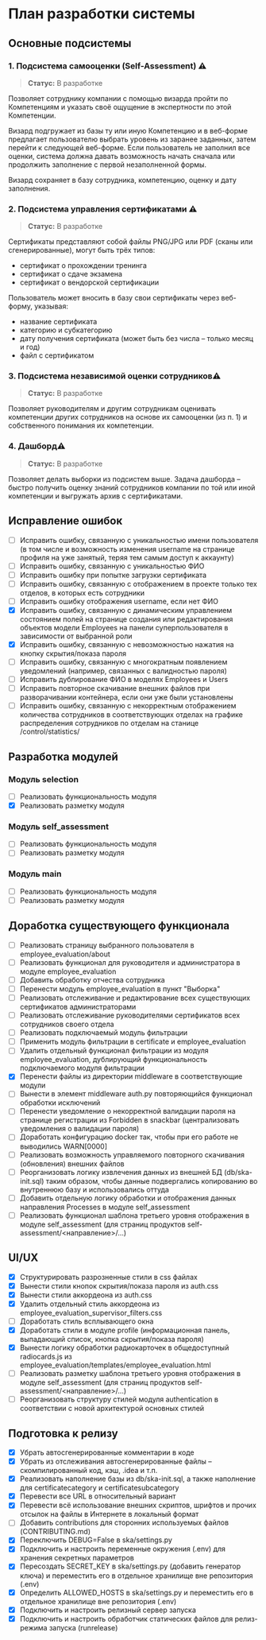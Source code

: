 # План разработки системы

## Основные подсистемы

### 1. Подсистема самооценки (Self-Assessment) ⚠️
> **Статус:** В разработке

Позволяет сотруднику компании с помощью визарда пройти по Компетенциям и указать своё ощущение в экспертности по этой Компетенции. 

Визард подгружает из базы ту или иную Компетенцию и в веб-форме предлагает пользователю выбрать уровень из заранее заданных, затем перейти к следующей веб-форме. Если пользователь не заполнил все оценки, система должна давать возможность начать сначала или продолжить заполнение с первой незаполненной формы. 

Визард сохраняет в базу сотрудника, компетенцию, оценку и дату заполнения.

### 2. Подсистема управления сертификатами ⚠️
> **Статус:** В разработке

Сертификаты представляют собой файлы PNG/JPG или PDF (сканы или сгенерированные), могут быть трёх типов:
- сертификат о прохождении тренинга
- сертификат о сдаче экзамена
- сертификат о вендорской сертификации

Пользователь может вносить в базу свои сертификаты через веб-форму, указывая:
- название сертификата
- категорию и субкатегорию
- дату получения сертификата (может быть без числа – только месяц и год)
- файл с сертификатом

### 3. Подсистема независимой оценки сотрудников⚠️
> **Статус:** В разработке

Позволяет руководителям и другим сотрудникам оценивать компетенции других сотрудников на основе их самооценки (из п. 1) и собственного понимания их компетенции.

### 4. Дашборд⚠️
> **Статус:** В разработке

Позволяет делать выборки из подсистем выше. Задача дашборда – быстро получить оценку знаний сотрудников компании по той или иной компетенции и выгружать архив с сертификатами.

## Исправление ошибок
- [ ] Исправить ошибку, связанную с уникальностью имени пользователя (в том числе и возможность изменения username на странице профиля на уже занятый, теряя тем самым доступ к аккаунту)
- [ ] Исправить ошибку, связанную с уникальностью ФИО
- [ ] Исправить ошибку при попытке загрузки сертификата
- [ ] Исправить ошибку, связанную с отображением в проекте только тех отделов, в которых есть сотрудники
- [ ] Исправить ошибку отображения username, если нет ФИО
- [x] Исправить ошибку, связанную с динамическим управлением состоянием полей на странице создания или редактирования объектов модели Employees на панели суперпользователя в зависимости от выбранной роли
- [x] Исправить ошибку, связанную с невозможностью нажатия на кнопку скрытия/показа пароля
- [ ] Исправить ошибку, связанную с многократным появлением уведомлений (например, связанных с валидностью пароля)
- [ ] Исправить дублирование ФИО в моделях Employees и Users
- [ ] Исправить повторное скачивание внешних файлов при разворачивании контейнера, если они уже были установлены
- [ ] Иcправить ошибку, связанную с некорректным отображением количества сотрудников в соответствующих отделах на графике распределения сотрудников по отделам на станице /control/statistics/

## Разработка модулей

### Модуль selection
- [ ] Реализовать функциональность модуля
- [x] Реализовать разметку модуля

### Модуль self_assessment
- [ ] Реализовать функциональность модуля
- [ ] Реализовать разметку модуля

### Модуль main
- [ ] Реализовать функциональность модуля
- [ ] Реализовать разметку модуля

## Доработка существующего функционала
- [ ] Реализовать страницу выбранного пользователя в employee_evaluation/about
- [ ] Реализовать функционал для руководителя и администратора в модуле employee_evaluation
- [ ] Добавить обработку отчества сотрудника
- [ ] Перенести модуль employee_evaluation в пункт "Выборка"
- [ ] Реализовать отслеживание и редактирование всех существующих сертификатов администраторами
- [ ] Реализовать отслеживание руководителями сертификатов всех сотрудников своего отдела
- [ ] Реализовать подключаемый модуль фильтрации
- [ ] Применить модуль фильтрации в certificate и employee_evaluation
- [ ] Удалить отдельный функционал фильтрации из модуля employee_evaluation, дублирующий функциональность подключаемого модуля фильтрации
- [x] Перенести файлы из директории middleware в соответствующие модули
- [ ] Вынести в элемент middleware auth.py повторяющийся функционал обработки исключений
- [ ] Перенести уведомление о некорректной валидации пароля на странице регистрации из Forbidden в snackbar (централизовать уведомления о валидации пароля)
- [ ] Доработать конфигурацию docker так, чтобы при его работе не выводились WARN[0000]
- [ ] Реализовать возможность управляемого повторного скачивания (обновления) внешних файлов
- [ ] Реорганизовать логику извлечения данных из внешней БД (db/ska-init.sql) таким образом, чтобы данные подвергались копированию во внутреннюю базу и использовались оттуда
- [ ] Добавить отдельную логику обработки и отображения данных направления Processes в модуле self_assessment
- [ ] Реализовать функционал шаблона третьего уровня отображения в модуле self_assessment (для страниц продуктов self-assessment/<направление>/...)

## UI/UX
- [x] Структурировать разрозненные стили в css файлах
- [x] Вынести стили кнопок скрытия/показа пароля из auth.css
- [x] Вынести стили аккордеона из auth.css
- [x] Удалить отдельный стиль аккордеона из employee_evaluation_supervisor_filters.css
- [ ] Доработать стиль всплывающего окна
- [x] Доработать стили в модуле profile (информационная панель, выпадающий список, кнопка скрытия/показа пароля)
- [x] Вынести логику обработки радиокарточек в общедоступный radiocards.js из employee_evaluation/templates/employee_evaluation.html
- [ ] Реализовать разметку шаблона третьего уровня отображения в модуле self_assessment (для страниц продуктов self-assessment/<направление>/...)
- [ ] Реорганизовать структуру стилей модуля authentication в соответствии с новой архитектурой основных стилей

## Подготовка к релизу
- [x] Убрать автосгенерированные комментарии в коде
- [x] Убрать из отслеживания автосгенерированные файлы – скомпилированный код, кэш, .idea и т.п.
- [x] Реализовать наполнение базы из db/ska-init.sql, а также наполнение для certificatecategory и certificatesubcategory
- [x] Перевести все URL в относительный вариант
- [x] Перевести всё использование внешних скриптов, шрифтов и прочих отсылок на файлы в Интернете в локальный формат
- [ ] Добавить contributions для сторонних используемых файлов (CONTRIBUTING.md)
- [x] Переключить DEBUG=False в ska/settings.py
- [x] Подключить и настроить переменные окружения (.env) для хранения секретных параметров
- [x] Пересоздать SECRET_KEY в ska/settings.py (добавить генератор ключа) и переместить его в отдельное хранилище вне репозитория (.env) 
- [x] Определить ALLOWED_HOSTS в ska/settings.py и переместить его в отдельное хранилище вне репозитория (.env) 
- [x] Подключить и настроить релизный сервер запуска
- [x] Подключить и настроить обработчик статических файлов для релиз-режима запуска (runrelease)